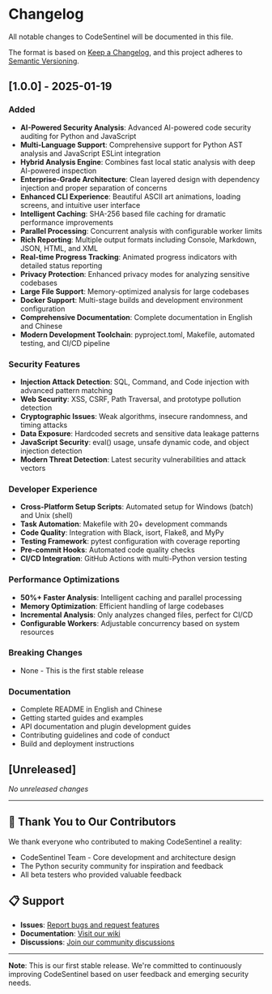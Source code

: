 # Changelog

All notable changes to CodeSentinel will be documented in this file.

The format is based on [Keep a Changelog](https://keepachangelog.com/en/1.0.0/),
and this project adheres to [Semantic Versioning](https://semver.org/spec/v2.0.0.html).

## [1.0.0] - 2025-01-19

### Added
- **AI-Powered Security Analysis**: Advanced AI-powered code security auditing for Python and JavaScript
- **Multi-Language Support**: Comprehensive support for Python AST analysis and JavaScript ESLint integration
- **Hybrid Analysis Engine**: Combines fast local static analysis with deep AI-powered inspection
- **Enterprise-Grade Architecture**: Clean layered design with dependency injection and proper separation of concerns
- **Enhanced CLI Experience**: Beautiful ASCII art animations, loading screens, and intuitive user interface
- **Intelligent Caching**: SHA-256 based file caching for dramatic performance improvements
- **Parallel Processing**: Concurrent analysis with configurable worker limits
- **Rich Reporting**: Multiple output formats including Console, Markdown, JSON, HTML, and XML
- **Real-time Progress Tracking**: Animated progress indicators with detailed status reporting
- **Privacy Protection**: Enhanced privacy modes for analyzing sensitive codebases
- **Large File Support**: Memory-optimized analysis for large codebases
- **Docker Support**: Multi-stage builds and development environment configuration
- **Comprehensive Documentation**: Complete documentation in English and Chinese
- **Modern Development Toolchain**: pyproject.toml, Makefile, automated testing, and CI/CD pipeline

### Security Features
- **Injection Attack Detection**: SQL, Command, and Code injection with advanced pattern matching
- **Web Security**: XSS, CSRF, Path Traversal, and prototype pollution detection
- **Cryptographic Issues**: Weak algorithms, insecure randomness, and timing attacks
- **Data Exposure**: Hardcoded secrets and sensitive data leakage patterns
- **JavaScript Security**: eval() usage, unsafe dynamic code, and object injection detection
- **Modern Threat Detection**: Latest security vulnerabilities and attack vectors

### Developer Experience
- **Cross-Platform Setup Scripts**: Automated setup for Windows (batch) and Unix (shell)
- **Task Automation**: Makefile with 20+ development commands
- **Code Quality**: Integration with Black, isort, Flake8, and MyPy
- **Testing Framework**: pytest configuration with coverage reporting
- **Pre-commit Hooks**: Automated code quality checks
- **CI/CD Integration**: GitHub Actions with multi-Python version testing

### Performance Optimizations
- **50%+ Faster Analysis**: Intelligent caching and parallel processing
- **Memory Optimization**: Efficient handling of large codebases
- **Incremental Analysis**: Only analyzes changed files, perfect for CI/CD
- **Configurable Workers**: Adjustable concurrency based on system resources

### Breaking Changes
- None - This is the first stable release

### Documentation
- Complete README in English and Chinese
- Getting started guides and examples
- API documentation and plugin development guides
- Contributing guidelines and code of conduct
- Build and deployment instructions

## [Unreleased]

*No unreleased changes*

---

## 🎉 Thank You to Our Contributors

We thank everyone who contributed to making CodeSentinel a reality:

- CodeSentinel Team - Core development and architecture design
- The Python security community for inspiration and feedback
- All beta testers who provided valuable feedback

## 📋 Support

- **Issues**: [Report bugs and request features](https://github.com/superFRANK666/CodeSentinel/issues)
- **Documentation**: [Visit our wiki](https://github.com/superFRANK666/CodeSentinel/wiki)
- **Discussions**: [Join our community discussions](https://github.com/superFRANK666/CodeSentinel/discussions)

---

**Note**: This is our first stable release. We're committed to continuously improving CodeSentinel based on user feedback and emerging security needs.